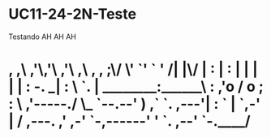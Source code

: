 # UC11-24-2N-Teste
Testando AH AH AH



<h1>
         , ,\ ,'\,'\ ,'\ ,\ ,
   ,  ;\/ \' `'     `   '  /|
   |\/                      |
   :                        |
   :                        |
    |                       |
    |                       |
    :               -.     _|
     :                \     `.
     |         ________:______\
     :       ,'o       / o    ;
     :       \       ,'-----./
      \_      `--.--'        )
     ,` `.              ,---'|
     : `                     |
      `,-'                   |
      /      ,---.          ,'
   ,-'            `-,------'
  '   `.        ,--'
        `-.____/
</h1>
